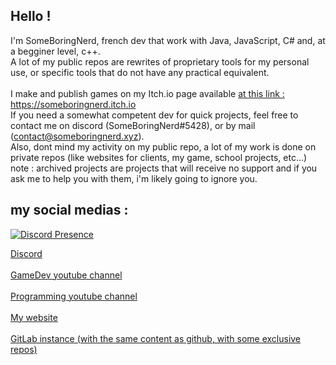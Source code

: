 ## Hello !
I'm SomeBoringNerd, french dev that work with Java, JavaScript, C# and, at a begginer level, c++.<br>
A lot of my public repos are rewrites of proprietary tools for my personal use, or specific tools that do not have any practical equivalent.<br>
<br>
I make and publish games on my Itch.io page available 
<a href="https://someboringnerd.itch.io">at this link : https://someboringnerd.itch.io</a>
<br>
If you need a somewhat competent dev for quick projects, feel free to contact me on discord (SomeBoringNerd#5428), or by mail (contact@someboringnerd.xyz).<br>
Also, dont mind my activity on my public repo, a lot of my work is done on private repos (like websites for clients, my game, school projects, etc...)
<br>
note : archived projects are projects that will receive no support and if you ask me to help you with them, i'm likely going to ignore you.
<br>

## my social medias : 

[![Discord Presence](https://lanyard.cnrad.dev/api/283205890474115072)](https://discord.com/users/283205890474115072)

<a href="https://discord.gg/gtfJY7uKCN">Discord</a><br><br>
<a href="https://www.youtube.com/channel/UCoQXdbuo7fGf12BTYCnJ1Eg">GameDev youtube channel</a><br><br>
<a href="https://www.youtube.com/channel/UC7eQo-UM_r6p458pCV6rxeA">Programming youtube channel</a><br><br>
<a href="https://someboringnerd.xyz">My website</a><br><br>
<a href="https://git.someboringnerd.xyz">GitLab instance (with the same content as github, with some exclusive repos)</a><br><br>
